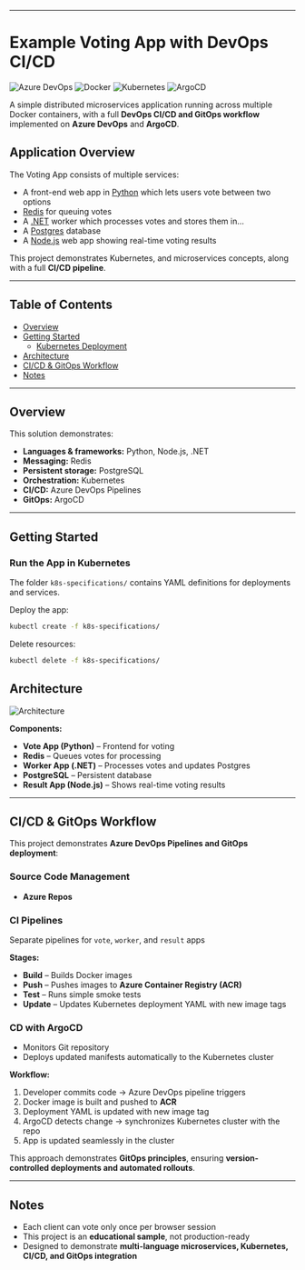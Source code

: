 *****************************************************************************************



# Example Voting App with DevOps CI/CD

![Azure DevOps](https://img.shields.io/badge/Azure%20DevOps-pipelines-blue?logo=azuredevops)
![Docker](https://img.shields.io/badge/Docker-Containers-blue?logo=docker)
![Kubernetes](https://img.shields.io/badge/Kubernetes-Cluster-blue?logo=kubernetes)
![ArgoCD](https://img.shields.io/badge/ArgoCD-GitOps-red?logo=argocd)

A simple distributed microservices application running across multiple Docker containers, with a full **DevOps CI/CD and GitOps workflow** implemented on **Azure DevOps** and **ArgoCD**.

## Application Overview

The Voting App consists of multiple services:

* A front-end web app in [Python](/vote) which lets users vote between two options
* [Redis](https://hub.docker.com/_/redis/) for queuing votes
* A [.NET](/worker) worker which processes votes and stores them in…
* A [Postgres](https://hub.docker.com/_/postgres/) database
* A [Node.js](/result) web app showing real-time voting results

This project demonstrates Kubernetes, and microservices concepts, along with a full **CI/CD pipeline**.

---

## Table of Contents

- [Overview](#overview)  
- [Getting Started](#getting-started)  
  - [Kubernetes Deployment](#run-the-app-in-kubernetes)  
- [Architecture](#architecture)  
- [CI/CD & GitOps Workflow](#cicd--gitops-workflow)  
- [Notes](#notes)  

---

## Overview

This solution demonstrates:

- **Languages & frameworks:** Python, Node.js, .NET  
- **Messaging:** Redis  
- **Persistent storage:** PostgreSQL  
- **Orchestration:** Kubernetes  
- **CI/CD:** Azure DevOps Pipelines  
- **GitOps:** ArgoCD  

---

## Getting Started

### Run the App in Kubernetes

The folder `k8s-specifications/` contains YAML definitions for deployments and services.

Deploy the app:

```bash
kubectl create -f k8s-specifications/

```
Delete resources:
```bash
kubectl delete -f k8s-specifications/
```
## Architecture

![Architecture](architecture.png)

**Components:**

- **Vote App (Python)** – Frontend for voting  
- **Redis** – Queues votes for processing  
- **Worker App (.NET)** – Processes votes and updates Postgres  
- **PostgreSQL** – Persistent database  
- **Result App (Node.js)** – Shows real-time voting results  

---

## CI/CD & GitOps Workflow

This project demonstrates **Azure DevOps Pipelines and GitOps deployment**:

### Source Code Management
- **Azure Repos**

### CI Pipelines
Separate pipelines for `vote`, `worker`, and `result` apps

**Stages:**

- **Build** – Builds Docker images  
- **Push** – Pushes images to **Azure Container Registry (ACR)**  
- **Test** – Runs simple smoke tests  
- **Update** – Updates Kubernetes deployment YAML with new image tags  

### CD with ArgoCD
- Monitors Git repository  
- Deploys updated manifests automatically to the Kubernetes cluster  

**Workflow:**

1. Developer commits code → Azure DevOps pipeline triggers  
2. Docker image is built and pushed to **ACR**  
3. Deployment YAML is updated with new image tag  
4. ArgoCD detects change → synchronizes Kubernetes cluster with the repo  
5. App is updated seamlessly in the cluster  

This approach demonstrates **GitOps principles**, ensuring **version-controlled deployments and automated rollouts**.  

---

## Notes

- Each client can vote only once per browser session  
- This project is an **educational sample**, not production-ready  
- Designed to demonstrate **multi-language microservices, Kubernetes, CI/CD, and GitOps integration**
